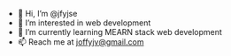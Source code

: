 - 👋 Hi, I’m @jfyjse
- 👀 I’m interested in web development
- 🌱 I’m currently learning MEARN stack web development
- 📫 Reach me at joffyjv@gmail.com

<!---
jfyjse/jfyjse is a ✨ special ✨ repository because its `README.md` (this file) appears on your GitHub profile.
You can click the Preview link to take a look at your changes.
--->
